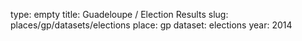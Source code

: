 type: empty
title: Guadeloupe / Election Results
slug: places/gp/datasets/elections
place: gp
dataset: elections
year: 2014
